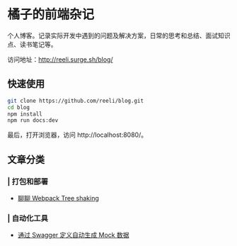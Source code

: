 # 橘子的前端杂记

个人博客。记录实际开发中遇到的问题及解决方案，日常的思考和总结、面试知识点、读书笔记等。

访问地址：http://reeli.surge.sh/blog/

## 快速使用

```bash
git clone https://github.com/reeli/blog.git
cd blog
npm install
npm run docs:dev
```

最后，打开浏览器，访问 http://localhost:8080/。 

## 文章分类

### | 打包和部署

- [聊聊 Webpack Tree shaking](https://github.com/reeli/blog/blob/master/docs/blog/webpack-tree-shaking.md)

### | 自动化工具

- [通过 Swagger 定义自动生成 Mock 数据](https://github.com/reeli/blog/blob/master/docs/blog/swagger-to-mocks.md)
